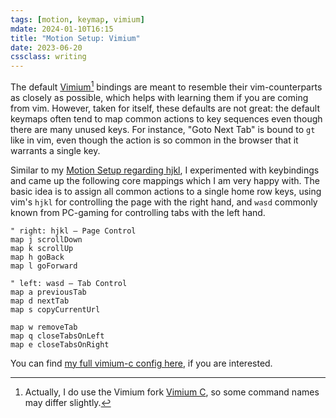 ```yaml
---
tags: [motion, keymap, vimium]
mdate: 2024-01-10T16:15
title: "Motion Setup: Vimium"
date: 2023-06-20
cssclass: writing
---
```


The default [Vimium](https://chrome.google.com/webstore/detail/vimium/dbepggeogbaibhgnhhndojpepiihcmeb)[^1] bindings are meant to resemble their vim-counterparts as closely as possible, which helps with learning them if you are coming from vim. However, taken for itself, these defaults are not great: the default keymaps often tend to map common actions to key sequences even though there are many unused keys. For instance, "Goto Next Tab" is bound to `gt` like in vim, even though the action is so common in the browser that it warrants a single key.

Similar to my [Motion Setup regarding hjkl](https://nanotipsforvim.prose.sh/motion-setup--hjkl-as-amplified-hjkl), I experimented with keybindings and came up the following core mappings which I am very happy with. The basic idea is to assign all common actions to a single home row keys, using vim's `hjkl` for controlling the page with the right hand, and `wasd` commonly known from PC-gaming for controlling tabs with the left hand.

```vim
" right: hjkl – Page Control
map j scrollDown
map k scrollUp
map h goBack
map l goForward

" left: wasd – Tab Control
map a previousTab
map d nextTab
map s copyCurrentUrl

map w removeTab
map q closeTabsOnLeft
map e closeTabsOnRight
```

You can find [my full vimium-c config here](https://github.com/chrisgrieser/.config/blob/9fb7bea009be951f9676ef52634a7d12d9717953/%2B%20browser-extension-configs/vimium-c-settings.json), if you are interested.

[^1]: Actually, I do use the Vimium fork [Vimium C](https://chrome.google.com/webstore/detail/vimium-c-all-by-keyboard/hfjbmagddngcpeloejdejnfgbamkjaeg), so some command names may differ slightly.
